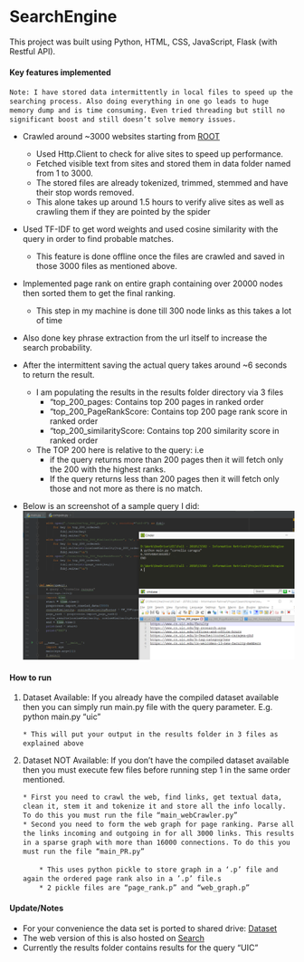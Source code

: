 # SearchEngine #


This project was built using Python, HTML, CSS, JavaScript, Flask (with Restful API).

#### Key features implemented #### 
    Note: I have stored data intermittently in local files to speed up the searching process. Also doing everything in one go leads to huge memory dump and is time consuming. Even tried threading but still no significant boost and still doesn’t solve memory issues.


* Crawled around ~3000 websites starting from [ROOT](www.cs.uic.edu)
    * Used Http.Client to check for alive sites to speed up performance.
    * Fetched visible text from sites and stored them in data folder named from 1 to 3000.
    * The stored files are already tokenized, trimmed, stemmed and have their stop words removed.
    * This alone takes up around 1.5 hours to verify alive sites as well as crawling them if they are pointed by the spider
    
* Used TF-IDF to get word weights and used cosine similarity with the query in order to find probable matches.
    * This feature is done offline once the files are crawled and saved in those 3000 files as mentioned above.
* Implemented page rank on entire graph containing over 20000 nodes then sorted them to get the final ranking.
    * This step in my machine is done till 300 node links as this takes a lot of time
* Also done key phrase extraction from the url itself to increase the search probability.
* After the intermittent saving the actual query takes around ~6 seconds to return the result.
    * I am populating the results in the results folder directory via 3 files
        * “top_200_pages: Contains top 200 pages in ranked order
        * “top_200_PageRankScore: Contains top 200 page rank score in ranked order
        * “top_200_similarityScore: Contains top 200 similarity score in ranked order
    * The TOP 200 here is relative to the query: i.e 
        * if the query returns more than 200 pages then it will fetch only the 200 with the highest ranks.
        * If the query returns less than 200 pages then it will fetch only those and not more as there is no match.
* Below is an screenshot of a sample query I did:
![Snapshot of Query](output.png)
 


#### How to run ####

1.	Dataset Available: If you already have the compiled dataset available then you can simply run main.py file with the query parameter. E.g. python main.py “uic”
        
        * This will put your output in the results folder in 3 files as explained above
     
2.	Dataset NOT Available: If you don’t have the compiled dataset available then you must execute few files before running step 1 in the same order mentioned.
        
        * First you need to crawl the web, find links, get textual data, clean it, stem it and tokenize it and store all the info locally. To do this you must run the file “main_webCrawler.py”
        * Second you need to form the web graph for page ranking. Parse all the links incoming and outgoing in for all 3000 links. This results in a sparse graph with more than 16000 connections. To do this you must run the file “main_PR.py”
           
            * This uses python pickle to store graph in a ‘.p’ file and again the ordered page rank also in a ’.p’ file.s
            * 2 pickle files are “page_rank.p” and “web_graph.p”


#### Update/Notes ####
* For your convenience the data set is ported to shared drive: [Dataset](https://1drv.ms/f/s!Ai5HtuHa525IgsQ0qHSukZqla8RgPQ)
* The web version of this is also hosted on [Search](https://smaith2.people.uic.edu/ir_project)
* Currently the results folder contains results for the query “UIC”



